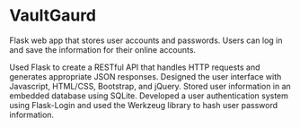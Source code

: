 # VaultGaurd
Flask web app that stores user accounts and passwords. Users can log in and save the information for their online accounts.

Used Flask to create a RESTful API that handles HTTP requests and generates appropriate JSON responses. Designed the user interface with Javascript, HTML/CSS, Bootstrap, and jQuery. Stored user information in an embedded database using SQLite. Developed a user authentication system using Flask-Login and used the Werkzeug library to hash user password information. 


